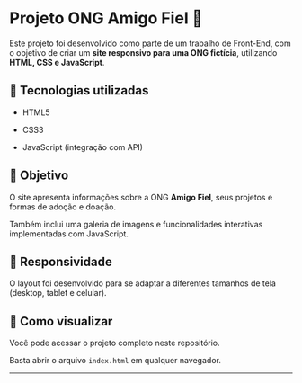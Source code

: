 
# Projeto ONG Amigo Fiel 🐾





Este projeto foi desenvolvido como parte de um trabalho de Front-End, com o objetivo de criar um **site responsivo para uma ONG fictícia**, utilizando **HTML, CSS e JavaScript**.





## 🧩 Tecnologias utilizadas


- HTML5  


- CSS3  


- JavaScript (integração com API)





## 🎯 Objetivo


O site apresenta informações sobre a ONG **Amigo Fiel**, seus projetos e formas de adoção e doação.  


Também inclui uma galeria de imagens e funcionalidades interativas implementadas com JavaScript.





## 📱 Responsividade


O layout foi desenvolvido para se adaptar a diferentes tamanhos de tela (desktop, tablet e celular).





## 🚀 Como visualizar


Você pode acessar o projeto completo neste repositório.  


Basta abrir o arquivo `index.html` em qualquer navegador.





---
